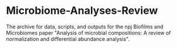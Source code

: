 # Microbiome-Analyses-Review
The archive for data, scripts, and outputs for the npj Biofilms and Microbiomes paper "Analysis of microbial compositions: A review of normalization and differential abundance analysis".

